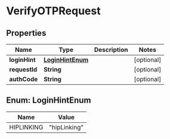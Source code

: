

# VerifyOTPRequest


## Properties

| Name | Type | Description | Notes |
|------------ | ------------- | ------------- | -------------|
|**loginHint** | [**LoginHintEnum**](#LoginHintEnum) |  |  [optional] |
|**requestId** | **String** |  |  [optional] |
|**authCode** | **String** |  |  [optional] |



## Enum: LoginHintEnum

| Name | Value |
|---- | -----|
| HIPLINKING | &quot;hipLinking&quot; |



